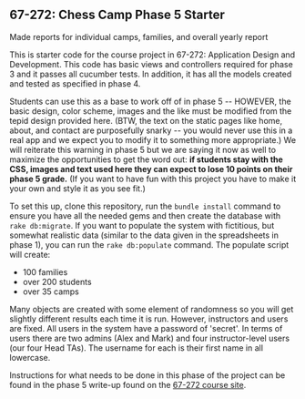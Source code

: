 ## 67-272: Chess Camp Phase 5 Starter ##
Made reports for individual camps, families, and overall yearly report

This is starter code for the course project in 67-272: Application Design and Development.  This code has basic views and controllers required for phase 3 and it passes all cucumber tests.  In addition, it has all the models created and tested as specified in phase 4.

Students can use this as a base to work off of in phase 5 -- HOWEVER, the basic design, color scheme, images and the like must be modified from the tepid design provided here.  (BTW, the text on the static pages like home, about, and contact are purposefully snarky -- you would never use this in a real app and we expect you to modify it to something more appropriate.)  We will reiterate this warning in phase 5 but we are saying it now as well to maximize the opportunities to get the word out: **if students stay with the CSS, images and text used here they can expect to lose 10 points on their phase 5 grade.**  (If you want to have fun with this project you have to make it your own and style it as you see fit.)

To set this up, clone this repository, run the `bundle install` command to ensure you have all the needed gems and then create the database with `rake db:migrate`.  If you want to populate the system with fictitious, but somewhat realistic data (similar to the data given in the spreadsheets in phase 1), you can run the `rake db:populate` command.  The populate script will create:
- 100 families
- over 200 students
- over 35 camps

Many objects are created with some element of randomness so you will get slightly different results each time it is run.  However, instructors and users are fixed.  All users in the system have a password of 'secret'.  In terms of users there are two admins (Alex and Mark) and four instructor-level users (our four Head TAs).  The username for each is their first name in all lowercase.

Instructions for what needs to be done in this phase of the project can be found in the phase 5 write-up found on the [67-272 course site](http://cmu-is-272.org/projects/5).